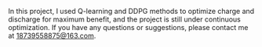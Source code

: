 In this project, I used Q-learning and DDPG methods to optimize charge and discharge for maximum benefit, and the project is still under continuous optimization. If you have any questions or suggestions, please contact me at 18739558875@163.com.
